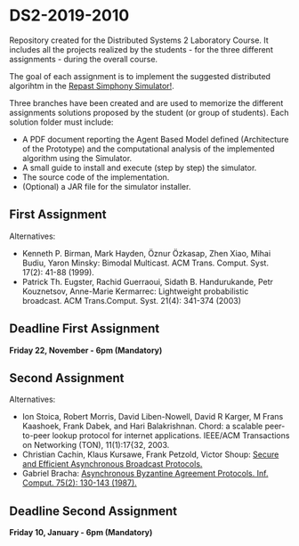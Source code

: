 # DS2-2019-2010
Repository created for the Distributed Systems 2 Laboratory Course. It includes all the projects realized by the students - for the three different assignments - during the overall course.

The goal of each assignment is to implement the suggested distributed algorihtm in the [Repast Simphony Simulator!](https://repast.github.io/).

Three branches have been created and are used to memorize the different assignments solutions proposed by the student (or group of students). Each solution folder must include:

* A PDF document reporting the Agent Based Model defined (Architecture of the Prototype) and the computational analysis of the implemented algorithm using the Simulator.
* A small guide to install and execute (step by step) the simulator.
* The source code of the implementation.
* (Optional) a JAR file for the simulator installer.

## First Assignment ##

Alternatives:
* Kenneth P. Birman, Mark Hayden, Öznur Özkasap, Zhen Xiao, Mihai Budiu, Yaron Minsky: Bimodal Multicast. ACM Trans. Comput. Syst. 17(2): 41-88 (1999).
* Patrick Th. Eugster, Rachid Guerraoui, Sidath B. Handurukande, Petr Kouznetsov, Anne-Marie Kermarrec: Lightweight probabilistic broadcast. ACM Trans.Comput. Syst. 21(4): 341-374 (2003)

## Deadline First Assignment ##
**Friday 22, November - 6pm (Mandatory)**

## Second Assignment ##

Alternatives:
* Ion Stoica, Robert Morris, David Liben-Nowell, David R Karger, M Frans Kaashoek, Frank Dabek, and Hari Balakrishnan. Chord: a scalable peer-to-peer lookup protocol for internet applications. IEEE/ACM Transactions on Networking (TON), 11(1):17{32, 2003.
* Christian Cachin, Klaus Kursawe, Frank Petzold, Victor Shoup: [Secure and Efficient Asynchronous Broadcast Protocols.](https://www.shoup.net/papers/ckps.pdf) 
* Gabriel Bracha: [Asynchronous Byzantine Agreement Protocols. Inf. Comput. 75(2): 130-143 (1987).](https://core.ac.uk/download/pdf/82523202.pdf)

## Deadline Second Assignment ##
**Friday 10, January - 6pm (Mandatory)**
